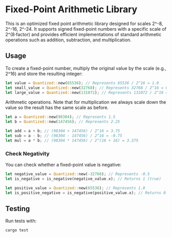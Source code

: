 # Fixed-Point Arithmetic Library

This is an optimized fixed point arithmetic library designed for scales 2^-8, 2^-16, 2^-24. It supports signed fixed-point numbers with a specific scale of 2^(8⋅factor) and provides efficient implementations of standard arithmetic operations such as addition, subtraction, and multiplication.

## Usage


To create a fixed-point number, multiply the original value by the scale (e.g., 2^16) and store the resulting integer:
```rust
let value = Quantized::new(65536); // Represents 65536 / 2^16 = 1.0
let small_value = Quantized::new(32768); // Represents 32768 / 2^16 = 0.5
let large_value = Quantized::new(131072); // Represents 131072 / 2^16 = 2.0
```

Arithmetic operations. Note that for multiplication we always scale down the value so the result has the same scale as before. 

```rust
let a = Quantized::new(98304); // Represents 1.5
let b = Quantized::new(147456); // Represents 2.25

let add = a + b; // (98304 + 147456) / 2^16 = 3.75
let sub = a - b; // (98304 - 147456) / 2^16 = -0.75
let mul = a * b; // (98304 * 147456) / 2^(16 + 16) = 3.375
```

### Check Negativity
You can check whether a fixed-point value is negative:
```rust
let negative_value = Quantized::new(-32768); // Represents -0.5
let is_negative = is_negative(negative_value.x); // Returns 1 (true)

let positive_value = Quantized::new(65536); // Represents 1.0
let is_positive_negative = is_negative(positive_value.x); // Returns 0 (false)
```

## Testing

Run tests with:
```bash
cargo test
```